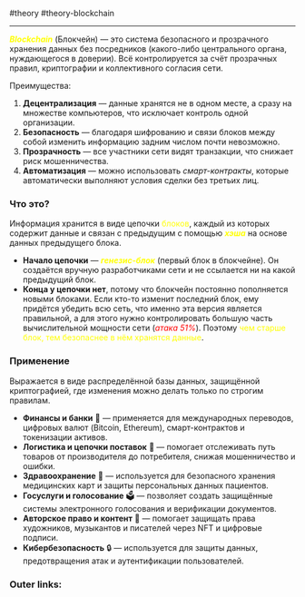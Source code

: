#theory #theory-blockchain
 
---
**<font color="#ffff00">_Blockchain_</font>** (Блокчейн) — это система безопасного и прозрачного хранения данных без посредников (какого-либо центрального органа, нуждающегося в доверии).
Всё контролируется за счёт прозрачных правил, криптографии и коллективного согласия сети.

Преимущества:
1. **Децентрализация** — данные хранятся не в одном месте, а сразу на множестве компьютеров, что исключает контроль одной организации.
2. **Безопасность** — благодаря шифрованию и связи блоков между собой изменить информацию задним числом почти невозможно.
3. **Прозрачность** — все участники сети видят транзакции, что снижает риск мошенничества.
4. **Автоматизация** — можно использовать _смарт-контракты_, которые автоматически выполняют условия сделки без третьих лиц.

### Что это?
Информация хранится в виде цепочки <font color="#ffff00">блоков</font>, каждый из которых содержит данные и связан с предыдущим с помощью **<font color="#ffff00">_хэша_</font>** на основе данных предыдущего блока.
- **Начало цепочки** — **_<font color="#ffff00">генезис-блок</font>_** (первый блок в блокчейне). Он создаётся вручную разработчиками сети и не ссылается ни на какой предыдущий блок.
- **Конца у цепочки нет**, потому что блокчейн постоянно пополняется новыми блоками. 
Если кто-то изменит последний блок, ему придётся убедить всю сеть, что именно эта версия является правильной, а для этого нужно контролировать большую часть вычислительной мощности сети (<font color="#ff0000">_атака 51%_</font>). Поэтому <font color="#ffff00">чем старше блок, тем безопаснее в нём хранятся данные</font>.

### Применение
Выражается в виде распределённой базы данных, защищённой криптографией, где изменения можно делать только по строгим правилам.
- **Финансы и банки** 🏦 — применяется для международных переводов, цифровых валют (Bitcoin, Ethereum), смарт-контрактов и токенизации активов.
- **Логистика и цепочки поставок** 🚚 — помогает отслеживать путь товаров от производителя до потребителя, снижая мошенничество и ошибки.
- **Здравоохранение** 🏥 — используется для безопасного хранения медицинских карт и защиты персональных данных пациентов.
- **Госуслуги и голосование** 🗳 — позволяет создать защищённые системы электронного голосования и верификации документов.
- **Авторское право и контент** 🎨 — помогает защищать права художников, музыкантов и писателей через NFT и цифровые подписи.
- **Кибербезопасность** 🔒 — используется для защиты данных, предотвращения атак и аутентификации пользователей.



### Outer links:

